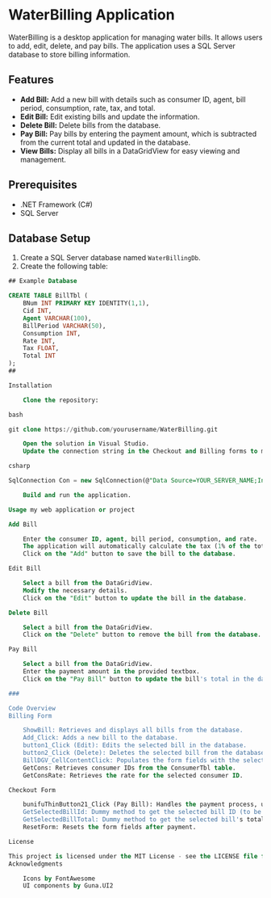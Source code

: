 # WaterBilling Application

WaterBilling is a desktop application for managing water bills. It allows users to add, edit, delete, and pay bills. The application uses a SQL Server database to store billing information.

## Features

- **Add Bill:** Add a new bill with details such as consumer ID, agent, bill period, consumption, rate, tax, and total.
- **Edit Bill:** Edit existing bills and update the information.
- **Delete Bill:** Delete bills from the database.
- **Pay Bill:** Pay bills by entering the payment amount, which is subtracted from the current total and updated in the database.
- **View Bills:** Display all bills in a DataGridView for easy viewing and management.

## Prerequisites

- .NET Framework (C#)
- SQL Server

## Database Setup

1. Create a SQL Server database named `WaterBillingDb`.
2. Create the following table:

```sql
## Example Database

CREATE TABLE BillTbl (
    BNum INT PRIMARY KEY IDENTITY(1,1),
    Cid INT,
    Agent VARCHAR(100),
    BillPeriod VARCHAR(50),
    Consumption INT,
    Rate INT,
    Tax FLOAT,
    Total INT
);
##

Installation

    Clone the repository:

bash

git clone https://github.com/yourusername/WaterBilling.git

    Open the solution in Visual Studio.
    Update the connection string in the Checkout and Billing forms to match your SQL Server instance.

csharp

SqlConnection Con = new SqlConnection(@"Data Source=YOUR_SERVER_NAME;Initial Catalog=WaterBillingDb;Integrated Security=True;Connect Timeout=30;Encrypt=False");

    Build and run the application.

Usage my web application or project

Add Bill

    Enter the consumer ID, agent, bill period, consumption, and rate.
    The application will automatically calculate the tax (1% of the total) and the total amount.
    Click on the "Add" button to save the bill to the database.

Edit Bill

    Select a bill from the DataGridView.
    Modify the necessary details.
    Click on the "Edit" button to update the bill in the database.

Delete Bill

    Select a bill from the DataGridView.
    Click on the "Delete" button to remove the bill from the database.

Pay Bill

    Select a bill from the DataGridView.
    Enter the payment amount in the provided textbox.
    Click on the "Pay Bill" button to update the bill's total in the database.

###

Code Overview
Billing Form

    ShowBill: Retrieves and displays all bills from the database.
    Add_Click: Adds a new bill to the database.
    button1_Click (Edit): Edits the selected bill in the database.
    button2_Click (Delete): Deletes the selected bill from the database.
    BillDGV_CellContentClick: Populates the form fields with the selected bill's information.
    GetCons: Retrieves consumer IDs from the ConsumerTbl table.
    GetConsRate: Retrieves the rate for the selected consumer ID.

Checkout Form

    bunifuThinButton21_Click (Pay Bill): Handles the payment process, updates the bill's total in the database.
    GetSelectedBillId: Dummy method to get the selected bill ID (to be replaced with actual logic).
    GetSelectedBillTotal: Dummy method to get the selected bill's total (to be replaced with actual logic).
    ResetForm: Resets the form fields after payment.

License

This project is licensed under the MIT License - see the LICENSE file for details.
Acknowledgments

    Icons by FontAwesome
    UI components by Guna.UI2
